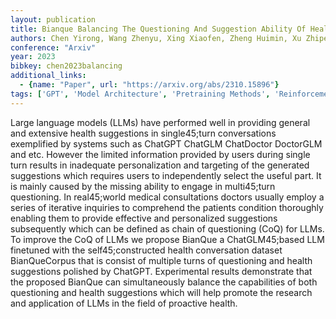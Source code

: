 ```yaml
---
layout: publication
title: Bianque Balancing The Questioning And Suggestion Ability Of Health Llms With Multi45;turn Health Conversations Polished By Chatgpt
authors: Chen Yirong, Wang Zhenyu, Xing Xiaofen, Zheng Huimin, Xu Zhipei, Fang Kai, Wang Junhong, Li Sihang, Wu Jieling, Liu Qi, Xu Xiangmin
conference: "Arxiv"
year: 2023
bibkey: chen2023balancing
additional_links:
  - {name: "Paper", url: "https://arxiv.org/abs/2310.15896"}
tags: ['GPT', 'Model Architecture', 'Pretraining Methods', 'Reinforcement Learning']
---
```

Large language models (LLMs) have performed well in providing general and extensive health suggestions in single45;turn conversations exemplified by systems such as ChatGPT ChatGLM ChatDoctor DoctorGLM and etc. However the limited information provided by users during single turn results in inadequate personalization and targeting of the generated suggestions which requires users to independently select the useful part. It is mainly caused by the missing ability to engage in multi45;turn questioning. In real45;world medical consultations doctors usually employ a series of iterative inquiries to comprehend the patients condition thoroughly enabling them to provide effective and personalized suggestions subsequently which can be defined as chain of questioning (CoQ) for LLMs. To improve the CoQ of LLMs we propose BianQue a ChatGLM45;based LLM finetuned with the self45;constructed health conversation dataset BianQueCorpus that is consist of multiple turns of questioning and health suggestions polished by ChatGPT. Experimental results demonstrate that the proposed BianQue can simultaneously balance the capabilities of both questioning and health suggestions which will help promote the research and application of LLMs in the field of proactive health.
